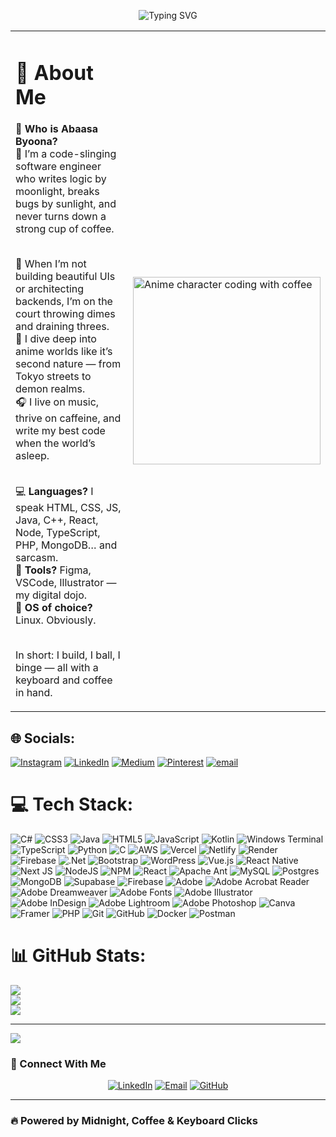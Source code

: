 <!-- Banner -->
<p align="center">
  <img src="https://readme-typing-svg.herokuapp.com?font=Fira+Code&size=24&pause=1000&color=0FFFC0&center=true&vCenter=true&width=600&lines=Hi+I'm+Abaasa+Byoona+%F0%9F%91%8B;A+Full-Stack+Developer+and+Engineer" alt="Typing SVG" />
</p>

<table>
  <tr>
    <td>

<h1>💫 About Me</h1>

👾 <b>Who is Abaasa Byoona?</b><br>
🚀 I’m a code-slinging software engineer who writes logic by moonlight, breaks bugs by sunlight, and never turns down a strong cup of coffee.<br><br>

🏀 When I’m not building beautiful UIs or architecting backends, I’m on the court throwing dimes and draining threes.<br>
🎌 I dive deep into anime worlds like it’s second nature — from Tokyo streets to demon realms.<br>
🎧 I live on music, thrive on caffeine, and write my best code when the world’s asleep.<br><br>

💻 <b>Languages?</b> I speak HTML, CSS, JS, Java, C++, React, Node, TypeScript, PHP, MongoDB… and sarcasm.<br>
🎨 <b>Tools?</b> Figma, VSCode, Illustrator — my digital dojo.<br>
🧠 <b>OS of choice?</b> Linux. Obviously.<br><br>

In short: I build, I ball, I binge — all with a keyboard and coffee in hand.

</td>
<td>
  <img src="https://media1.tenor.com/m/6IKCfZD8wMkAAAAC/computer-computer-monitor.gif" width="300" alt="Anime character coding with coffee" />
</td>
  </tr>
</table>


## 🌐 Socials:
[![Instagram](https://img.shields.io/badge/Instagram-%23E4405F.svg?logo=Instagram&logoColor=white)](https://instagram.com/the.lost.emoji) [![LinkedIn](https://img.shields.io/badge/LinkedIn-%230077B5.svg?logo=linkedin&logoColor=white)](https://linkedin.com/in/Abaasa-Byoona) [![Medium](https://img.shields.io/badge/Medium-12100E?logo=medium&logoColor=white)](https://medium.com/@Abaasa-Byoona) [![Pinterest](https://img.shields.io/badge/Pinterest-%23E60023.svg?logo=Pinterest&logoColor=white)](https://pinterest.com/Lostemoji) [![email](https://img.shields.io/badge/Email-D14836?logo=gmail&logoColor=white)](mailto:abaasabyoona1@gmail.com) 

# 💻 Tech Stack:
![C#](https://img.shields.io/badge/c%23-%23239120.svg?style=for-the-badge&logo=csharp&logoColor=white) ![CSS3](https://img.shields.io/badge/css3-%231572B6.svg?style=for-the-badge&logo=css3&logoColor=white) ![Java](https://img.shields.io/badge/java-%23ED8B00.svg?style=for-the-badge&logo=openjdk&logoColor=white) ![HTML5](https://img.shields.io/badge/html5-%23E34F26.svg?style=for-the-badge&logo=html5&logoColor=white) ![JavaScript](https://img.shields.io/badge/javascript-%23323330.svg?style=for-the-badge&logo=javascript&logoColor=%23F7DF1E) ![Kotlin](https://img.shields.io/badge/kotlin-%237F52FF.svg?style=for-the-badge&logo=kotlin&logoColor=white) ![Windows Terminal](https://img.shields.io/badge/Windows%20Terminal-%234D4D4D.svg?style=for-the-badge&logo=windows-terminal&logoColor=white) ![TypeScript](https://img.shields.io/badge/typescript-%23007ACC.svg?style=for-the-badge&logo=typescript&logoColor=white) ![Python](https://img.shields.io/badge/python-3670A0?style=for-the-badge&logo=python&logoColor=ffdd54) ![C](https://img.shields.io/badge/c-%2300599C.svg?style=for-the-badge&logo=c&logoColor=white) ![AWS](https://img.shields.io/badge/AWS-%23FF9900.svg?style=for-the-badge&logo=amazon-aws&logoColor=white) ![Vercel](https://img.shields.io/badge/vercel-%23000000.svg?style=for-the-badge&logo=vercel&logoColor=white) ![Netlify](https://img.shields.io/badge/netlify-%23000000.svg?style=for-the-badge&logo=netlify&logoColor=#00C7B7) ![Render](https://img.shields.io/badge/Render-%46E3B7.svg?style=for-the-badge&logo=render&logoColor=white) ![Firebase](https://img.shields.io/badge/firebase-%23039BE5.svg?style=for-the-badge&logo=firebase) ![.Net](https://img.shields.io/badge/.NET-5C2D91?style=for-the-badge&logo=.net&logoColor=white) ![Bootstrap](https://img.shields.io/badge/bootstrap-%238511FA.svg?style=for-the-badge&logo=bootstrap&logoColor=white) ![WordPress](https://img.shields.io/badge/WordPress-%23117AC9.svg?style=for-the-badge&logo=WordPress&logoColor=white) ![Vue.js](https://img.shields.io/badge/vue.js-%2335495e.svg?style=for-the-badge&logo=vuedotjs&logoColor=%234FC08D) ![React Native](https://img.shields.io/badge/react_native-%2320232a.svg?style=for-the-badge&logo=react&logoColor=%2361DAFB) ![Next JS](https://img.shields.io/badge/Next-black?style=for-the-badge&logo=next.js&logoColor=white) ![NodeJS](https://img.shields.io/badge/node.js-6DA55F?style=for-the-badge&logo=node.js&logoColor=white) ![NPM](https://img.shields.io/badge/NPM-%23CB3837.svg?style=for-the-badge&logo=npm&logoColor=white) ![React](https://img.shields.io/badge/react-%2320232a.svg?style=for-the-badge&logo=react&logoColor=%2361DAFB) ![Apache Ant](https://img.shields.io/badge/Apache%20Ant-A81C7D?style=for-the-badge&logo=Apache%20Ant&logoColor=white) ![MySQL](https://img.shields.io/badge/mysql-4479A1.svg?style=for-the-badge&logo=mysql&logoColor=white) ![Postgres](https://img.shields.io/badge/postgres-%23316192.svg?style=for-the-badge&logo=postgresql&logoColor=white) ![MongoDB](https://img.shields.io/badge/MongoDB-%234ea94b.svg?style=for-the-badge&logo=mongodb&logoColor=white) ![Supabase](https://img.shields.io/badge/Supabase-3ECF8E?style=for-the-badge&logo=supabase&logoColor=white) ![Firebase](https://img.shields.io/badge/firebase-a08021?style=for-the-badge&logo=firebase&logoColor=ffcd34) ![Adobe](https://img.shields.io/badge/adobe-%23FF0000.svg?style=for-the-badge&logo=adobe&logoColor=white) ![Adobe Acrobat Reader](https://img.shields.io/badge/Adobe%20Acrobat%20Reader-EC1C24.svg?style=for-the-badge&logo=Adobe%20Acrobat%20Reader&logoColor=white) ![Adobe Dreamweaver](https://img.shields.io/badge/Adobe%20Dreamweaver-FF61F6.svg?style=for-the-badge&logo=Adobe%20Dreamweaver&logoColor=white) ![Adobe Fonts](https://img.shields.io/badge/Adobe%20Fonts-000B1D.svg?style=for-the-badge&logo=Adobe%20Fonts&logoColor=white) ![Adobe Illustrator](https://img.shields.io/badge/adobe%20illustrator-%23FF9A00.svg?style=for-the-badge&logo=adobe%20illustrator&logoColor=white) ![Adobe InDesign](https://img.shields.io/badge/Adobe%20InDesign-49021F?style=for-the-badge&logo=adobeindesign&logoColor=FF3366) ![Adobe Lightroom](https://img.shields.io/badge/Adobe%20Lightroom-31A8FF.svg?style=for-the-badge&logo=Adobe%20Lightroom&logoColor=white) ![Adobe Photoshop](https://img.shields.io/badge/adobe%20photoshop-%2331A8FF.svg?style=for-the-badge&logo=adobe%20photoshop&logoColor=white) ![Canva](https://img.shields.io/badge/Canva-%2300C4CC.svg?style=for-the-badge&logo=Canva&logoColor=white) ![Framer](https://img.shields.io/badge/Framer-black?style=for-the-badge&logo=framer&logoColor=blue) ![PHP](https://img.shields.io/badge/php-%23777BB4.svg?style=for-the-badge&logo=php&logoColor=white) ![Git](https://img.shields.io/badge/git-%23F05033.svg?style=for-the-badge&logo=git&logoColor=white) ![GitHub](https://img.shields.io/badge/github-%23121011.svg?style=for-the-badge&logo=github&logoColor=white) ![Docker](https://img.shields.io/badge/docker-%230db7ed.svg?style=for-the-badge&logo=docker&logoColor=white) ![Postman](https://img.shields.io/badge/Postman-FF6C37?style=for-the-badge&logo=postman&logoColor=white)
# 📊 GitHub Stats:
![](https://github-readme-stats.vercel.app/api?username=ABAASA-BYOONA&theme=dark&hide_border=false&include_all_commits=true&count_private=true)<br/>
![](https://nirzak-streak-stats.vercel.app/?user=ABAASA-BYOONA&theme=dark&hide_border=false)<br/>
![](https://github-readme-stats.vercel.app/api/top-langs/?username=ABAASA-BYOONA&theme=dark&hide_border=false&include_all_commits=true&count_private=true&layout=compact)

---
[![](https://visitcount.itsvg.in/api?id=ABAASA-BYOONA&icon=0&color=0)](https://visitcount.itsvg.in)

<!-- Proudly created with GPRM ( https://gprm.itsvg.in ) -->

### 📢 Connect With Me

<p align="center">
  <a href="https://linkedin.com/in/YOUR-LINK" target="_blank"><img alt="LinkedIn" src="https://img.shields.io/badge/LinkedIn-blue?style=for-the-badge&logo=linkedin" /></a>
  <a href="mailto:your.email@example.com"><img alt="Email" src="https://img.shields.io/badge/Gmail-D14836?style=for-the-badge&logo=gmail&logoColor=white" /></a>
  <a href="https://github.com/your-username"><img alt="GitHub" src="https://img.shields.io/badge/GitHub-100000?style=for-the-badge&logo=github&logoColor=white" /></a>
</p>

---

### 🔥 Powered by Midnight, Coffee & Keyboard Clicks
